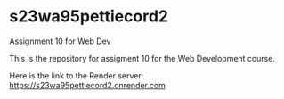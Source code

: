 # s23wa95pettiecord2
Assignment 10 for Web Dev


This is the repository for assigment 10 for the Web Development course.

Here is the link to the Render server: https://s23wa95pettiecord2.onrender.com
